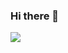 ### Hi there 👋

<script type="text/javascript">
	function importHotmart(){ 
 		var imported = document.createElement('script'); 
 		imported.src = 'https://static.hotmart.com/checkout/widget.min.js'; 
 		document.head.appendChild(imported); 
		var link = document.createElement('link'); 
		link.rel = 'stylesheet'; 
		link.type = 'text/css'; 
		link.href = 'https://static.hotmart.com/css/hotmart-fb.min.css'; 
		document.head.appendChild(link);	} 
 	importHotmart(); 
 </script> 
 <a onclick="return false;" href="https://pay.hotmart.com/J99406937S?checkoutMode=2" class="hotmart-fb hotmart__button-checkout"><img src='https://static.hotmart.com/img/btn-buy-green.png'></a> 